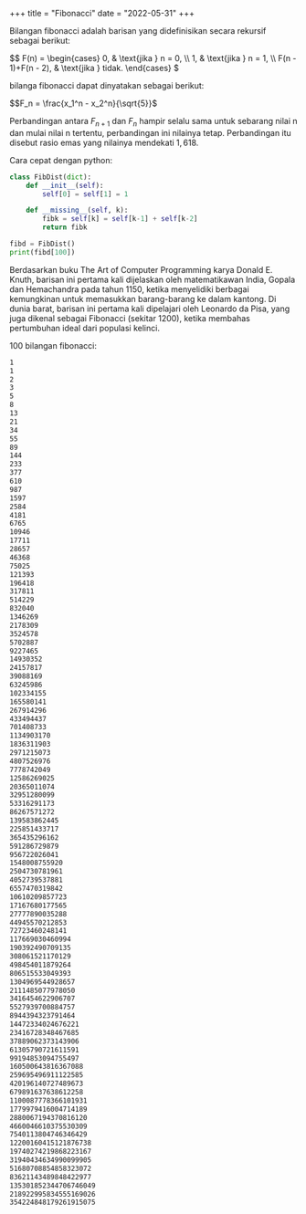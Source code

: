 +++
title = "Fibonacci"
date  = "2022-05-31"
+++

Bilangan fibonacci adalah barisan yang didefinisikan secara rekursif sebagai berikut:

$$
F(n) =
  \begin{cases}
    0, & \text{jika } n = 0, \\\\
    1, & \text{jika } n = 1, \\\\
    F(n - 1)+F(n - 2), & \text{jika } tidak.
  \end{cases}
$

bilanga fibonacci dapat dinyatakan sebagai berikut:

$$F_n = \frac{x_1^n - x_2^n}{\sqrt{5}}$

Perbandingan antara $F_{n+1}$ dan $F_{n}$ hampir selalu sama untuk sebarang nilai n dan mulai nilai n tertentu,
perbandingan ini nilainya tetap. Perbandingan itu disebut rasio emas yang nilainya mendekati $1,618$.

Cara cepat dengan python:

```python
class FibDist(dict):
    def __init__(self):
        self[0] = self[1] = 1

    def __missing__(self, k):
        fibk = self[k] = self[k-1] + self[k-2]
        return fibk

fibd = FibDist()
print(fibd[100])
```

Berdasarkan buku The Art of Computer Programming karya Donald E. Knuth, barisan ini pertama kali dijelaskan oleh
matematikawan India, Gopala dan Hemachandra pada tahun 1150, ketika menyelidiki berbagai kemungkinan untuk memasukkan
barang-barang ke dalam kantong. Di dunia barat, barisan ini pertama kali dipelajari oleh Leonardo da Pisa, yang juga
dikenal sebagai Fibonacci (sekitar 1200), ketika membahas pertumbuhan ideal dari populasi kelinci.

100 bilangan fibonacci:

```bash
1
1
2
3
5
8
13
21
34
55
89
144
233
377
610
987
1597
2584
4181
6765
10946
17711
28657
46368
75025
121393
196418
317811
514229
832040
1346269
2178309
3524578
5702887
9227465
14930352
24157817
39088169
63245986
102334155
165580141
267914296
433494437
701408733
1134903170
1836311903
2971215073
4807526976
7778742049
12586269025
20365011074
32951280099
53316291173
86267571272
139583862445
225851433717
365435296162
591286729879
956722026041
1548008755920
2504730781961
4052739537881
6557470319842
10610209857723
17167680177565
27777890035288
44945570212853
72723460248141
117669030460994
190392490709135
308061521170129
498454011879264
806515533049393
1304969544928657
2111485077978050
3416454622906707
5527939700884757
8944394323791464
14472334024676221
23416728348467685
37889062373143906
61305790721611591
99194853094755497
160500643816367088
259695496911122585
420196140727489673
679891637638612258
1100087778366101931
1779979416004714189
2880067194370816120
4660046610375530309
7540113804746346429
12200160415121876738
19740274219868223167
31940434634990099905
51680708854858323072
83621143489848422977
135301852344706746049
218922995834555169026
354224848179261915075
```